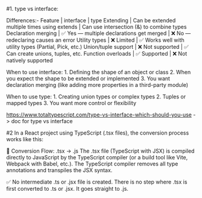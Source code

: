 #1. type vs interface:

Differences:-
Feature             | interface                                    | type
Extending           | Can be extended multiple times using extends | Can use intersection (&) to combine types
Declaration merging | ✅ Yes — multiple declarations get merged    | ❌ No — redeclaring causes an error
Utility types       | ❌ Limited                                   | ✅ Works well with utility types (Partial, Pick, etc.)
Union/tuple support | ❌ Not supported                             | ✅ Can create unions, tuples, etc.
Function overloads  | ✅ Supported                                 | ❌ Not natively supported

When to use interface:
    1. Defining the shape of an object or class
    2. When you expect the shape to be extended or implemented
    3. You want declaration merging (like adding more properties in a third-party module)

When to use type:
    1. Creating union types or complex types
    2. Tuples or mapped types
    3. You want more control or flexibility

https://www.totaltypescript.com/type-vs-interface-which-should-you-use      -> doc for type vs interface

#2 In a React project using TypeScript (.tsx files), the conversion process works like this:

🔄 Conversion Flow:
    .tsx → .js
    The .tsx file (TypeScript with JSX) is compiled directly to JavaScript by the TypeScript compiler (or a build tool like Vite, Webpack with Babel, etc.).
    The TypeScript compiler removes all type annotations and transpiles the JSX syntax.

✅ No intermediate .ts or .jsx file is created.
    There is no step where .tsx is first converted to .ts or .jsx. It goes straight to .js.